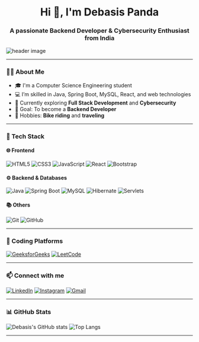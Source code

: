 <h1 align="center">Hi 👋, I'm Debasis Panda</h1>
<h3 align="center">A passionate Backend Developer & Cybersecurity Enthusiast from India</h3>

<img align="center" src="https://github.com/debasispanda13/debasispanda13/assets/your-image-id/banner-image.png" alt="header image" />

---

### 👨‍💻 About Me

- 🎓 I'm a Computer Science Engineering student  
- 💻 I’m skilled in Java, Spring Boot, MySQL, React, and web technologies  
- 🌱 Currently exploring **Full Stack Development** and **Cybersecurity**  
- 🎯 Goal: To become a **Backend Developer**  
- 🛵 Hobbies: **Bike riding** and **traveling**

---

### 🚀 Tech Stack

#### 🌐 Frontend  
![HTML5](https://img.shields.io/badge/html5-%23E34F26.svg?style=for-the-badge&logo=html5&logoColor=white)
![CSS3](https://img.shields.io/badge/css3-%231572B6.svg?style=for-the-badge&logo=css3&logoColor=white)
![JavaScript](https://img.shields.io/badge/javascript-%23323330.svg?style=for-the-badge&logo=javascript&logoColor=%23F7DF1E)
![React](https://img.shields.io/badge/react-%2320232a.svg?style=for-the-badge&logo=react&logoColor=%2361DAFB)
![Bootstrap](https://img.shields.io/badge/bootstrap-%23563D7C.svg?style=for-the-badge&logo=bootstrap&logoColor=white)

#### ⚙️ Backend & Databases  
![Java](https://img.shields.io/badge/java-%23ED8B00.svg?style=for-the-badge&logo=java&logoColor=white)
![Spring Boot](https://img.shields.io/badge/spring%20boot-%236DB33F.svg?style=for-the-badge&logo=springboot&logoColor=white)
![MySQL](https://img.shields.io/badge/mysql-%2300f.svg?style=for-the-badge&logo=mysql&logoColor=white)
![Hibernate](https://img.shields.io/badge/hibernate-%23323232.svg?style=for-the-badge&logo=hibernate&logoColor=white)
![Servlets](https://img.shields.io/badge/servlet-grey?style=for-the-badge)

#### 📚 Others  
![Git](https://img.shields.io/badge/git-%23F05033.svg?style=for-the-badge&logo=git&logoColor=white)
![GitHub](https://img.shields.io/badge/github-%23121011.svg?style=for-the-badge&logo=github&logoColor=white)

---

### 🧩 Coding Platforms

[![GeeksforGeeks](https://img.shields.io/badge/GeeksforGeeks-05AA4D?style=for-the-badge&logo=geeksforgeeks&logoColor=white)](https://auth.geeksforgeeks.org/user/debasispanda13)
[![LeetCode](https://img.shields.io/badge/LeetCode-FFA116?style=for-the-badge&logo=LeetCode&logoColor=white)](https://leetcode.com/u/captain45/)

---

### 📫 Connect with me

[![LinkedIn](https://img.shields.io/badge/LinkedIn-%230077B5.svg?style=for-the-badge&logo=linkedin&logoColor=white)](https://www.linkedin.com/in/debasis-panda-75b09b244)
[![Instagram](https://img.shields.io/badge/Instagram-E4405F?style=for-the-badge&logo=instagram&logoColor=white)](https://www.instagram.com/unpolished_dreamer)
[![Gmail](https://img.shields.io/badge/Gmail-D14836?style=for-the-badge&logo=gmail&logoColor=white)](mailto:pandadebasis036@gmail.com)

---

### 📊 GitHub Stats

![Debasis's GitHub stats](https://github-readme-stats.vercel.app/api?username=captain45&show_icons=true&theme=radical)
![Top Langs](https://github-readme-stats.vercel.app/api/top-langs/?username=captain45&layout=compact&theme=radical)

---

